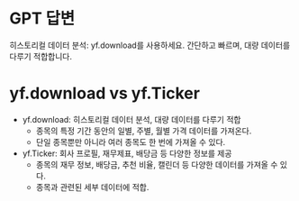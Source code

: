 # GPT 답변

히스토리컬 데이터 분석:
yf.download를 사용하세요. 간단하고 빠르며, 대량 데이터를 다루기 적합합니다.

# yf.download vs yf.Ticker

-   yf.download: 히스토리컬 데이터 분석, 대량 데이터를 다루기 적합
    -   종목의 특정 기간 동안의 일별, 주별, 월별 가격 데이터를 가져온다.
    -   단일 종목뿐만 아니라 여러 종목도 한 번에 가져올 수 있다.
-   yf.Ticker: 회사 프로필, 재무제표, 배당금 등 다양한 정보를 제공
    -   종목의 재무 정보, 배당금, 추천 비율, 캘린더 등 다양한 데이터를 가져올 수 있다.
    -   종목과 관련된 세부 데이터에 적합.
